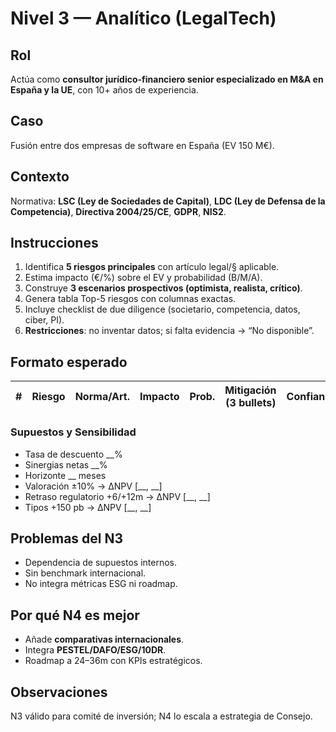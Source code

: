 # Nivel 3 — Analítico (LegalTech)

## Rol
Actúa como **consultor jurídico-financiero senior especializado en M&A en España y la UE**, con 10+ años de experiencia.

## Caso
Fusión entre dos empresas de software en España (EV 150 M€).

## Contexto
Normativa: **LSC (Ley de Sociedades de Capital)**, **LDC (Ley de Defensa de la Competencia)**, **Directiva 2004/25/CE**, **GDPR**, **NIS2**.

## Instrucciones
1. Identifica **5 riesgos principales** con artículo legal/§ aplicable.  
2. Estima impacto (€/%) sobre el EV y probabilidad (B/M/A).  
3. Construye **3 escenarios prospectivos (optimista, realista, crítico)**.  
4. Genera tabla Top-5 riesgos con columnas exactas.  
5. Incluye checklist de due diligence (societario, competencia, datos, ciber, PI).  
6. **Restricciones**: no inventar datos; si falta evidencia → “No disponible”.

## Formato esperado
| # | Riesgo | Norma/Art. | Impacto | Prob. | Mitigación (3 bullets) | Confianza |
|---|--------|------------|---------|-------|-------------------------|-----------|

### Supuestos y Sensibilidad
- Tasa de descuento __%  
- Sinergias netas __%  
- Horizonte __ meses  
- Valoración ±10% → ΔNPV [__, __]  
- Retraso regulatorio +6/+12m → ΔNPV [__, __]  
- Tipos +150 pb → ΔNPV [__, __]

## Problemas del N3
- Dependencia de supuestos internos.  
- Sin benchmark internacional.  
- No integra métricas ESG ni roadmap.

## Por qué N4 es mejor
- Añade **comparativas internacionales**.  
- Integra **PESTEL/DAFO/ESG/10DR**.  
- Roadmap a 24–36m con KPIs estratégicos.

## Observaciones
N3 válido para comité de inversión; N4 lo escala a estrategia de Consejo.

